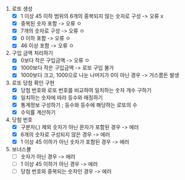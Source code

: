 1. 로또 생성
    - [x] 1 이상 45 이하 범위의 6개의 중복되지 않는 숫자로 구성 -> 오류 x
    - [x] 중복된 숫자 포함 -> 오류 ㅇ
    - [x] 7개의 숫자로 구성 -> 오류 ㅇ
    - [x] 0 이하 포함 -> 오류 ㅇ
    - [x] 46 이상 포함 -> 오류 ㅇ
    
2. 구입 금액 처리하기
    - [x] 0보다 작은 구입금액 -> 오류 ㅇ
    - [x] 1000보다 작은 구입금액 -> 로또 구입 불가
    - [x] 1000보다 크고, 1000으로 나눈 나머지가 0이 아닌 경우 -> 거스름돈 발생
    
3. 로또 당첨 확인 구현
    - [x] 당첨 번호와 로또 번호를 비교하여 일치하는 숫자 개수 구하기
    - [x] 일치하는 숫자에 따라 등수와 매칭하기
    - [x] 통계정보 구성하기 ; 등수와 등수에 해당하는 로또의 수
    - [x] 수익률 계산하기
    
4. 당첨 번호
    - [x] 구분자(,) 제외 숫자가 아닌 문자가 포함된 경우 -> 에러
    - [x] 6개의 숫자로 구성되지 않은 경우 -> 에러
    - [x] 1 이상 45 이하가 아닌 숫자가 포함된 경우 -> 에러
    
5. 보너스볼
    - [ ] 숫자가 아닌 경우 -> 에러
    - [ ] 1 이상 45 이하가 아닌 경우 -> 에러
    - [ ] 당첨 번호와 중복되는 숫자인 경우 -> 에러